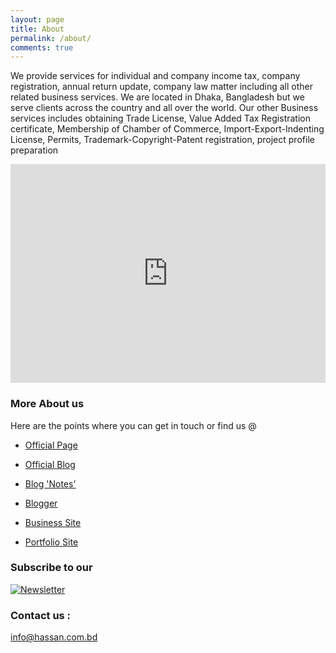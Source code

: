 ```yaml
---
layout: page
title: About
permalink: /about/
comments: true
---
```


We provide services for individual and company income tax, company registration, annual return update, company law matter including all other related business services. We are located in Dhaka, Bangladesh but we serve clients across the country and all over the world. Our other Business services includes obtaining Trade License, Value Added Tax Registration certificate, Membership of Chamber of Commerce, Import-Export-Indenting License, Permits, Trademark-Copyright-Patent registration, project profile preparation

<iframe width="100%" height="350" src="https://www.youtube.com/embed/PgrE-EIFXx0" frameborder="0" allow="accelerometer; autoplay; encrypted-media; gyroscope; picture-in-picture" allowfullscreen></iframe>

### More About us

Here are the points where you can get in touch or find us @

- [Official Page](https://hassan.com.bd)

- [Official Blog](https://blog.hassan.com.bd)

- [Blog 'Notes'](https://notes.hassan.com.bd)

- [Blogger](https://blogger.hassan.com.bd)

- [Business Site](https://hassanandassociates.business.site)

- [Portfolio Site](https://taxadvisor.com.bd)

### Subscribe to our 

<a href="https://hassan.com.bd/signup/" target="_blank"><img src="https://diary.hassan.com.bd/images/logos/nw.png" alt="Newsletter" style="height: auto !important;width: auto !important;" ></a>

### Contact us :

[info@hassan.com.bd](mailto:info@hassan.com.bd)